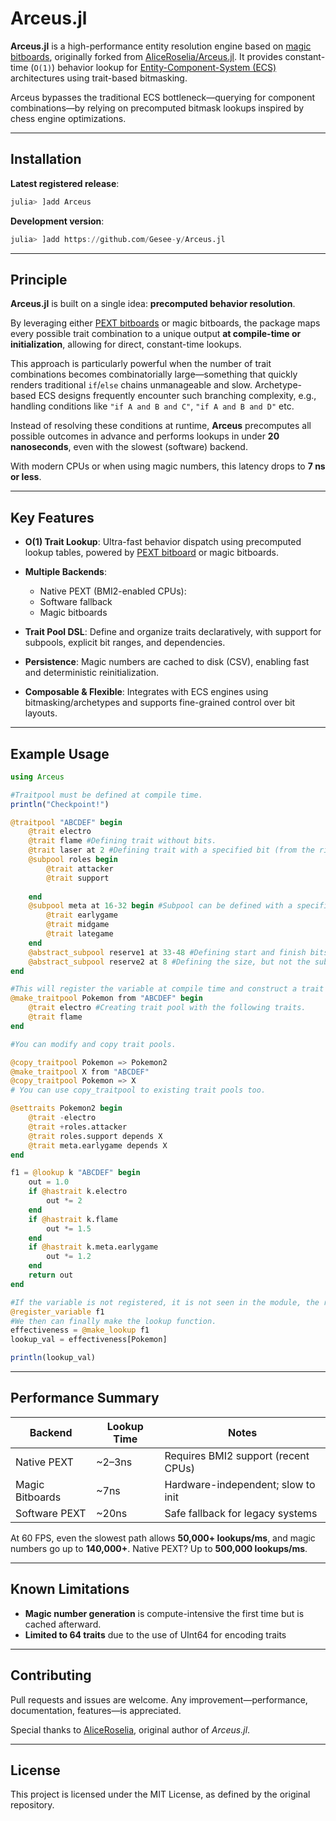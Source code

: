 # Arceus.jl

**Arceus.jl** is a high-performance entity resolution engine based on [magic bitboards](https://www.chessprogramming.org/Magic_Bitboards), originally forked from [AliceRoselia/Arceus.jl](https://github.com/AliceRoselia/Arceus.jl). It provides constant-time (`O(1)`) behavior lookup for [Entity-Component-System (ECS)](https://en.wikipedia.org/wiki/Entity_component_system) architectures using trait-based bitmasking.

Arceus bypasses the traditional ECS bottleneck—querying for component combinations—by relying on precomputed bitmask lookups inspired by chess engine optimizations.

---

## Installation

**Latest registered release**:

```julia
julia> ]add Arceus
```

**Development version**:

```julia
julia> ]add https://github.com/Gesee-y/Arceus.jl
```
---

## Principle

**Arceus.jl** is built on a single idea: **precomputed behavior resolution**.

By leveraging either [PEXT bitboards](https://www.chessprogramming.org/BMI2) or magic bitboards, the package maps every possible trait combination to a unique output **at compile-time or initialization**, allowing for direct, constant-time lookups.

This approach is particularly powerful when the number of trait combinations becomes combinatorially large—something that quickly renders traditional `if`/`else` chains unmanageable and slow. Archetype-based ECS designs frequently encounter such branching complexity, e.g., handling conditions like `"if A and B and C"`, `"if A and B and D"` etc.

Instead of resolving these conditions at runtime, **Arceus** precomputes all possible outcomes in advance and performs lookups in under **20 nanoseconds**, even with the slowest (software) backend.

With modern CPUs or when using magic numbers, this latency drops to **7 ns or less**.

---

## Key Features

* **O(1) Trait Lookup**: Ultra-fast behavior dispatch using precomputed lookup tables, powered by [PEXT bitboard](https://www.chessprogramming.org/BMI2) or magic bitboards.
* **Multiple Backends**:

  * Native PEXT (BMI2-enabled CPUs):
  * Software fallback
  * Magic bitboards
* **Trait Pool DSL**: Define and organize traits declaratively, with support for subpools, explicit bit ranges, and dependencies.
* **Persistence**: Magic numbers are cached to disk (CSV), enabling fast and deterministic reinitialization.
* **Composable & Flexible**: Integrates with ECS engines using bitmasking/archetypes and supports fine-grained control over bit layouts.

---

## Example Usage

```julia
using Arceus

#Traitpool must be defined at compile time.
println("Checkpoint!")

@traitpool "ABCDEF" begin
    @trait electro
    @trait flame #Defining trait without bits.
    @trait laser at 2 #Defining trait with a specified bit (from the right or least significant.)
    @subpool roles begin
        @trait attacker
        @trait support
        
    end
    @subpool meta at 16-32 begin #Subpool can be defined with a specified number of bits, but for a concrete subpool, the number of bits can be defined.
        @trait earlygame
        @trait midgame
        @trait lategame
    end
    @abstract_subpool reserve1 at 33-48 #Defining start and finish bits.
    @abstract_subpool reserve2 at 8 #Defining the size, but not the sub_trait.
end

#This will register the variable at compile time and construct a trait pool at runtime.
@make_traitpool Pokemon from "ABCDEF" begin
    @trait electro #Creating trait pool with the following traits.
    @trait flame
end

#You can modify and copy trait pools.

@copy_traitpool Pokemon => Pokemon2
@make_traitpool X from "ABCDEF"
@copy_traitpool Pokemon => X
# You can use copy_traitpool to existing trait pools too.

@settraits Pokemon2 begin
    @trait -electro 
    @trait +roles.attacker
    @trait roles.support depends X
    @trait meta.earlygame depends X
end

f1 = @lookup k "ABCDEF" begin
    out = 1.0
    if @hastrait k.electro
        out *= 2
    end
    if @hastrait k.flame
        out *= 1.5 
    end
    if @hastrait k.meta.earlygame
        out *= 1.2
    end
    return out
end

#If the variable is not registered, it is not seen in the module, the result is error finding variable of that name.
@register_variable f1
#We then can finally make the lookup function.
effectiveness = @make_lookup f1
lookup_val = effectiveness[Pokemon]

println(lookup_val)
```

---

## Performance Summary

| Backend         | Lookup Time | Notes                               |
| --------------- | ----------- | ----------------------------------- |
| Native PEXT     | \~2–3ns     | Requires BMI2 support (recent CPUs) |
| Magic Bitboards | \~7ns       | Hardware-independent; slow to init  |
| Software PEXT   | \~20ns      | Safe fallback for legacy systems    |

At 60 FPS, even the slowest path allows **50,000+ lookups/ms**, and magic numbers go up to **140,000+**. Native PEXT? Up to **500,000 lookups/ms**.

---

## Known Limitations

* **Magic number generation** is compute-intensive the first time but is cached afterward.
* **Limited to 64 traits** due to the use of UInt64 for encoding traits

---

## Contributing

Pull requests and issues are welcome. Any improvement—performance, documentation, features—is appreciated.

Special thanks to [AliceRoselia](https://github.com/AliceRoselia), original author of *Arceus.jl*.

---

## License

This project is licensed under the MIT License, as defined by the original repository.
